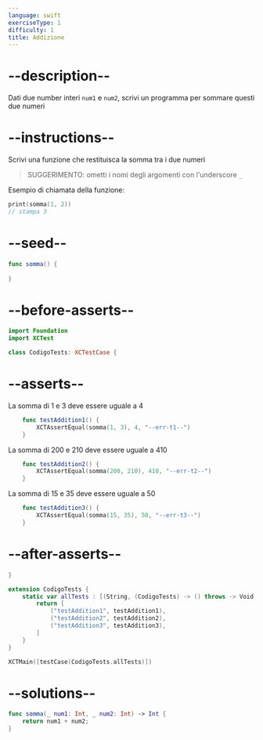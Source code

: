 ```yaml
---
language: swift
exerciseType: 1
difficulty: 1
title: Addizione
---
```


# --description--

Dati due number interi `num1` e `num2`, scrivi un programma per sommare questi due numeri

# --instructions--

Scrivi una funzione che restituisca la somma tra i due numeri
> SUGGERIMENTO: ometti i nomi degli argomenti con l'underscore `_`

Esempio di chiamata della funzione:
```swift
print(somma(1, 2))
// stampa 3
```

# --seed--

```swift
func somma() {
    
}
```

# --before-asserts--

```swift
import Foundation
import XCTest

class CodigoTests: XCTestCase {
```

# --asserts--

La somma di 1 e 3 deve essere uguale a 4

```swift
    func testAddition1() {
        XCTAssertEqual(somma(1, 3), 4, "--err-t1--")
    }
```

La somma di 200 e 210 deve essere uguale a 410

```swift
    func testAddition2() {
        XCTAssertEqual(somma(200, 210), 410, "--err-t2--")
    }
```

La somma di 15 e 35 deve essere uguale a 50

```swift
    func testAddition3() {
        XCTAssertEqual(somma(15, 35), 50, "--err-t3--")
    }
```

# --after-asserts--

```swift
}

extension CodigoTests {
    static var allTests : [(String, (CodigoTests) -> () throws -> Void)] {
        return [
            ("testAddition1", testAddition1),
            ("testAddition2", testAddition2),
            ("testAddition3", testAddition3),
        ]
    }
}

XCTMain([testCase(CodigoTests.allTests)])
```

# --solutions--

```swift
func somma(_ num1: Int, _ num2: Int) -> Int {
    return num1 + num2;
}
```
